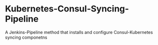 # Kubernetes-Consul-Syncing-Pipeline
A Jenkins-Pipeline method that installs and configure Consul-Kubernetes syncing componetns
